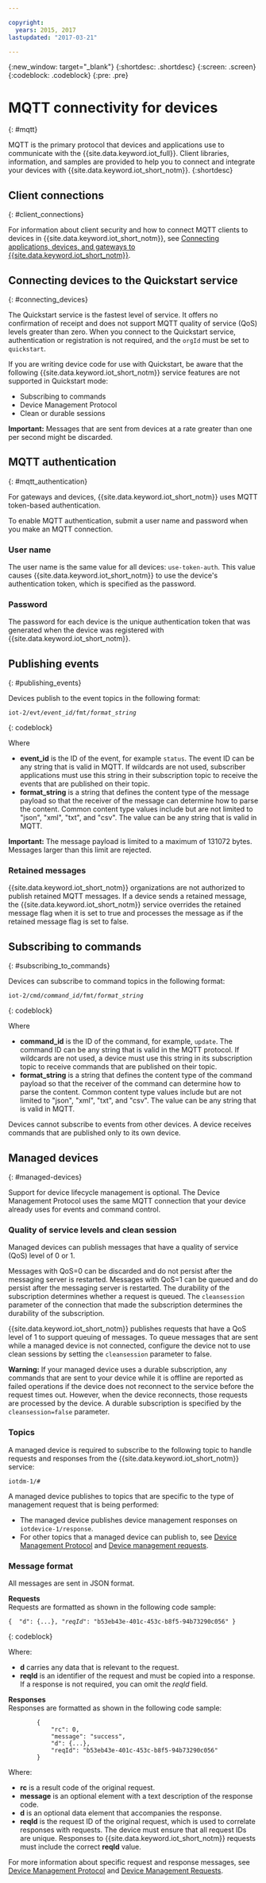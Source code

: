 ```yaml
---

copyright:
  years: 2015, 2017
lastupdated: "2017-03-21"

---
```


{:new_window: target="_blank"}
{:shortdesc: .shortdesc}
{:screen: .screen}
{:codeblock: .codeblock}
{:pre: .pre}


# MQTT connectivity for devices
{: #mqtt}

MQTT is the primary protocol that devices and applications use to communicate with the {{site.data.keyword.iot_full}}. Client libraries, information, and samples are provided to help you to connect and integrate your devices with {{site.data.keyword.iot_short_notm}}.
{:shortdesc}

## Client connections
{: #client_connections}

For information about client security and how to connect MQTT clients to devices in {{site.data.keyword.iot_short_notm}}, see [Connecting applications, devices, and gateways to {{site.data.keyword.iot_short_notm}}](../reference/security/connect_devices_apps_gw.html).


## Connecting devices to the Quickstart service
{: #connecting_devices}

The Quickstart service is the fastest level of service. It offers no confirmation of receipt and does not support MQTT quality of service (QoS) levels greater than zero. When you connect to the Quickstart service, authentication or registration is not required, and the ``orgId`` must be set to ``quickstart``.

If you are writing device code for use with Quickstart, be aware that the following {{site.data.keyword.iot_short_notm}} service features are not supported in Quickstart mode:

-  Subscribing to commands
-  Device Management Protocol
-  Clean or durable sessions

**Important:** Messages that are sent from devices at a rate greater than one per second might be discarded.


## MQTT authentication
{: #mqtt_authentication}

For gateways and devices, {{site.data.keyword.iot_short_notm}} uses MQTT token-based authentication.

To enable MQTT authentication, submit a user name and password when you make an MQTT connection.

### User name

The user name is the same value for all devices: ``use-token-auth``. This value causes {{site.data.keyword.iot_short_notm}} to use the device's authentication token, which is specified as the password.

### Password

The password for each device is the unique authentication token that was generated when the device was registered with {{site.data.keyword.iot_short_notm}}.

## Publishing events
{: #publishing_events}

Devices publish to the event topics in the following format:

<pre class="pre"><code class="hljs">iot-2/evt/<var class="keyword varname">event_id</var>/fmt/<var class="keyword varname">format_string</var></code></pre>
{: codeblock}

Where

-  **event_id** is the ID of the event, for example ``status``.  The event ID can be any string that is valid in MQTT. If wildcards are not used, subscriber applications must use this string in their subscription topic to receive the events that are published on their topic.
-  **format_string** is a string that defines the content type of the message payload so that the receiver of the message can determine how to parse the content. Common content type values include but are not limited to "json", "xml", "txt", and "csv". The value can be any string that is valid in MQTT.

**Important:** The message payload is limited to a maximum of 131072 bytes. Messages larger than this limit are rejected.

### Retained messages
{{site.data.keyword.iot_short_notm}} organizations are not authorized to publish retained MQTT messages. If a device sends a retained message, the {{site.data.keyword.iot_short_notm}} service overrides the retained message flag when it is set to true and processes the message as if the retained message flag is set to false.


## Subscribing to commands
{: #subscribing_to_commands}

Devices can subscribe to command topics in the following format:

<pre class="pre"><code class="hljs">iot-2/cmd/<var class="keyword varname">command_id</var>/fmt/<var class="keyword varname">format_string</var></code></pre>
{: codeblock}

Where
 - **command_id** is the ID of the command, for example, ``update``. The command ID can be any string that is valid in the MQTT protocol.  If wildcards are not used, a device must use this string in its subscription topic to receive commands that are published on their topic.
 - **format_string** is a string that defines the content type of the command payload so that the receiver of the command can determine how to parse the content. Common content type values include but are not limited to "json", "xml", "txt", and "csv". The value can be any string that is valid in MQTT.

Devices cannot subscribe to events from other devices. A device receives commands that are published only to its own device.

## Managed devices
{: #managed-devices}

Support for device lifecycle management is optional. The Device Management Protocol uses the same MQTT connection that your device already uses for events and command control.

### Quality of service levels and clean session

Managed devices can publish messages that have a quality of service (QoS) level of 0 or 1.

Messages with QoS=0 can be discarded and do not persist after the messaging server is restarted. Messages with QoS=1 can be queued and do persist after the messaging server is restarted. The durability of the subscription determines whether a request is queued. The ``cleansession`` parameter of the connection that made the subscription determines the durability of the subscription.  

{{site.data.keyword.iot_short_notm}} publishes requests that have a QoS level of 1 to support queuing of messages. To queue messages that are sent while a managed device is not connected, configure the device not to use clean sessions by setting the ``cleansession`` parameter to false.

**Warning:**
  If your managed device uses a durable subscription, any commands that are sent to your device while it is offline are reported as failed operations if the device does not reconnect to the service before the request times out. However, when the device reconnects, those requests are processed by the device. A durable subscription is specified by the ``cleansession=false`` parameter.

### Topics

A managed device is required to subscribe to the following topic to handle requests and responses from the {{site.data.keyword.iot_short_notm}} service:

```
iotdm-1/#
```


A managed device publishes to topics that are specific to the type of management request that is being performed:

- The managed device publishes device management responses on ``iotdevice-1/response``.
- For other topics that a managed device can publish to, see [Device Management Protocol](device_mgmt/index.html) and [Device management requests](device_mgmt/requests.html).



### Message format

All messages are sent in JSON format.

**Requests**  
Requests are formatted as shown in the following code sample:

<pre class="pre"><code class="hljs">{  "d": {...}, "<var class="keyword varname">reqId</var>": "b53eb43e-401c-453c-b8f5-94b73290c056" }</code></pre>
{: codeblock}

Where:

 - **d** carries any data that is relevant to the request.
 - **reqId** is an identifier of the request and must be copied into a response. If a response is not required, you can omit the *reqId* field.

**Responses**  
Responses are formatted as shown in the following code sample:
```
        {
            "rc": 0,
            "message": "success",
            "d": {...},
            "reqId": "b53eb43e-401c-453c-b8f5-94b73290c056"
        }
```
Where:  
 - **rc** is a result code of the original request.
 - **message** is an optional element with a text description of the response code.
 - **d** is an optional data element that accompanies the response.
 - **reqId** is the request ID of the original request, which is used to correlate responses with requests. The device must ensure that all request IDs are unique. Responses to {{site.data.keyword.iot_short_notm}} requests must include the correct **reqId** value.

For more information about specific request and response messages, see [Device Management Protocol](device_mgmt/index.html) and [Device Management Requests](device_mgmt/requests.html).
